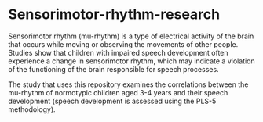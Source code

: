 # Sensorimotor-rhythm-research
Sensorimotor rhythm (mu-rhythm) is a type of electrical activity of the brain that occurs while moving or observing the movements of other people. Studies show that children with impaired speech development often experience a change in sensorimotor rhythm, which may indicate a violation of the functioning of the brain responsible for speech processes.

The study that uses this repository examines the correlations between the mu-rhythm of normotypic children aged 3-4 years and their speech development (speech development is assessed using the PLS-5 methodology).



